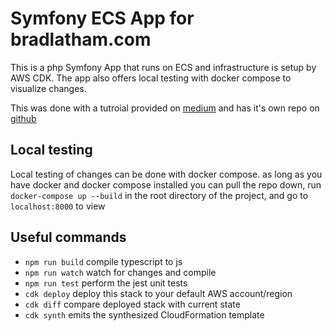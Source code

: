 # Symfony ECS App for bradlatham.com

This is a php Symfony App that runs on ECS and infrastructure is setup by AWS CDK. The app also offers local testing with docker compose to visualize changes.

This was done with a tutroial provided on [medium](https://medium.com/wiiisdom-labs/build-and-deploy-a-symfony-application-on-aws-using-cdk-ecs-and-rds-ec8c85465af6) and has it's own repo on [github](https://github.com/wiiisdom/symfony-cdk-example)


## Local testing

Local testing of changes can be done with docker compose. as long as you have docker and docker compose installed you can pull the repo down, run `docker-compose up --build` in the root directory of the project, and go to `localhost:8000` to view

## Useful commands

 * `npm run build`   compile typescript to js
 * `npm run watch`   watch for changes and compile
 * `npm run test`    perform the jest unit tests
 * `cdk deploy`      deploy this stack to your default AWS account/region
 * `cdk diff`        compare deployed stack with current state
 * `cdk synth`       emits the synthesized CloudFormation template
